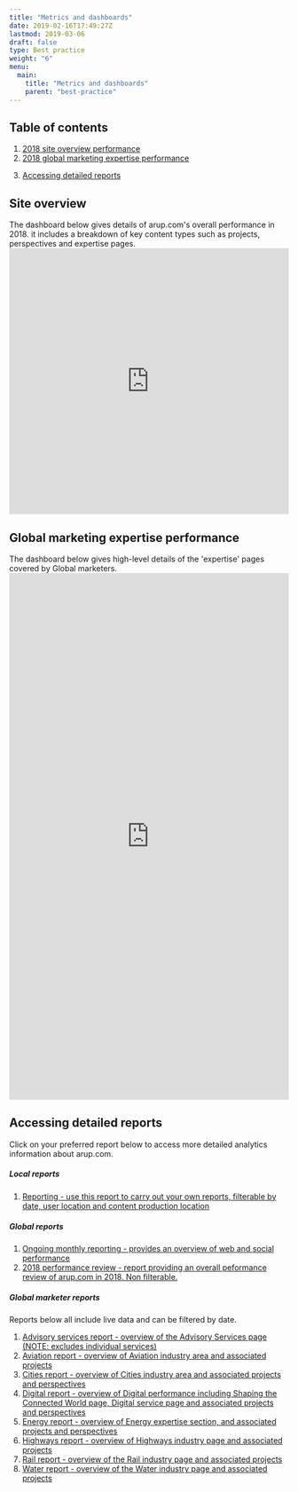 ```yaml
---
title: "Metrics and dashboards"
date: 2019-02-16T17:49:27Z
lastmod: 2019-03-06
draft: false
type: Best practice
weight: "6"
menu:
  main:
    title: "Metrics and dashboards"
    parent: "best-practice"
---
```


<section class="container" id="">
	<div class="rich-text">
		<div class="reveal rich-text__content">
			<h2>Table of contents</h2>
		</div>
	</div>
</section>
<section class="container">
	<div class="menu_row">
		<div class="menu_section two">
			<ol class="header-list">
				<li>
					<a href="#overview">2018 site overview performance</a>
				</li>
				<li>
					<a href="#marketing">2018 global marketing expertise performance</a>
				</li>
			</ol>
		</div>
		<div class="menu_section two">
			<ol class="header-list two" start="3">
				<li>
					<a href="#bespoke">Accessing detailed reports</a>
				</li>
			</ol>
		</div>
	</div>
</section><!-- intro -->
<section class="container" id="overview">
	<div class="rich-text">
		<div class="reveal rich-text__content">
			<h2>Site overview</h2>
			<p style="margin-bottom:0;">The dashboard below gives details of arup.com's overall performance in 2018. it includes a breakdown of key content types such as projects, perspectives and expertise pages.</p>
		</div>
	</div>
</section>
<section class="dashboard">
	<iframe allowfullscreen frameborder="0" height="480" src="https://datastudio.google.com/embed/reporting/1zw1qDKYIJgJcKFizCIx4eP3X2HrxslDB/page/8Amg" style="border:0" width="100%"></iframe>
</section>
<section class="container" id="marketing">
	<div class="rich-text">
		<div class="reveal rich-text__content">
			<h2>Global marketing expertise performance</h2>
			<p style="margin-bottom:0;">The dashboard below gives high-level details of the 'expertise' pages covered by Global marketers.</p>
		</div>
	</div>
</section>
<section class="dashboard">
	<iframe allowfullscreen frameborder="0" height="950" src="https://datastudio.google.com/embed/reporting/18KIN6LjK5RPpVB1Fa_RMyJshPP6bGzR3/page/LjRd" style="border:0" width="100%"></iframe>
</section>
<section class="container" id="bespoke">
	<div class="rich-text">
		<div class="reveal rich-text__content">
			<h2>Accessing detailed reports</h2>
			<p>Click on your preferred report below to access more detailed analytics information about arup.com.</p>
			<h5>Local reports</h5>
			<ol class="header-list" style="margin-bottom:20px;">
				<li>
					<a href="https://datastudio.google.com/open/0B7gs8SSwHQcKSjVuUFRva3VfMFE" target="_blank">Reporting - use this report to carry out your own reports, filterable by date, user location and content production location</a>
				</li>
			</ol>
			<h5>Global reports</h5>
			<ol class="header-list" style="margin-bottom:20px;">
				<li>
					<a href="https://datastudio.google.com/open/188yAFkfORcz6vQEMe8nie11J1GJtoRDk" target="_blank">Ongoing monthly reporting - provides an overview of web and social performance</a>
				</li>
				<li>
					<a href="https://datastudio.google.com/open/17ItmuWBpCiJGd7nrk2CwcYuLP_BDH7gE" target="_blank">2018 performance review - report providing an overall peformance review of arup.com in 2018. Non filterable.</a>
				</li>
			</ol>
			<h5>Global marketer reports</h5>
			<p>Reports below all include live data and can be filtered by date.</p>
			<ol class="header-list" style="margin-bottom:20px;">
				<li>
					<a href="https://datastudio.google.com/open/1Dt3qxLpF2tQDyNrDMY1BGfqJZ17ThqXt" target="_blank">Advisory services report - overview of the Advisory Services page (NOTE: excludes individual services)</a>
				</li>
				<li>
					<a href="https://datastudio.google.com/open/1D1iVjayJY_CnR6Hb0jAR_z8UOsJxQJfS" target="_blank">Aviation report - overview of Aviation industry area and associated projects</a>
				</li>
				<li>
					<a href="https://datastudio.google.com/open/1c55MqpUiK_g60NIvcWQl0s6lEp0pTCRNV" target="_blank">Cities report - overview of Cities industry area and associated projects and perspectives</a>
				</li>
				<li>
					<a href="https://datastudio.google.com/open/1usw1opPSDjeawt1ug2Gcx8Kq2VKWvwIV" target="_blank">Digital report - overview of Digital performance including Shaping the Connected World page, Digital service page and associated projects and perspectives</a>
				</li>
				<li>
					<a href="https://datastudio.google.com/open/1L8p9ZYjlMGOGM63OM24jDQFHoHod4pgV" target="_blank">Energy report - overview of Energy expertise section, and associated projects and perspectives</a>
				</li>
				<li>
					<a href="https://datastudio.google.com/open/1vLDZdfmk3YzLdXXOSIYIOMWmHEzF-CwH" target="_blank">Highways report - overview of Highways industry page and associated projects</a>
				</li>
				<li>
					<a href="https://datastudio.google.com/open/1enCbE23oiG4TEOoV8nOkEQdUvhfYtNWB" target="_blank">Rail report - overview of the Rail industry page and associated projects</a>
				</li>
				<li>
					<a href="https://datastudio.google.com/open/1_inh-kYR-Xc51OaoLg0mx4yZq-OJdORb" target="_Blank">Water report - overview of the Water industry page and associated projects</a>
				</li>
			</ol>
		</div>
	</div>
</section>